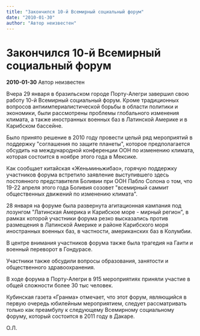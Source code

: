 ```yaml
---
title: "Закончился 10-й Всемирный социальный форум"
date: "2010-01-30"
author: "Автор неизвестен"
---
```


# Закончился 10-й Всемирный социальный форум

**2010-01-30** Автор неизвестен

Вчера 29 января в бразильском городе Порту-Алегри завершил свою работу 10-й Всемирный социальный форум. Кроме традиционных вопросов антиимпериалистической борьбы в области политики и экономики, были рассмотрены проблемы глобального изменения климата, а также иностранных военных баз в Латинской Америке и в Карибском бассейне.

Было принято решение в 2010 году провести целый ряд мероприятий в поддержку "соглашения по защите планеты", которое предполагается обсудить на международной конференции ООН по изменению климата, которая состоится в ноябре этого года в Мексике.

Как сообщает китайская «Женьминьжибао», горячую поддержку участников форума встретило заявление выступившего здесь постоянного представителя Боливии при ООН Пабло Солона о том, что 19-22 апреля этого года Боливия созовет "всемирный саммит общественных движений по изменению климата".

28 января на форуме была развернута агитационная кампания под лозунгом "Латинская Америка и Карибское море - мирный регион", в рамках которой участники форума резко высказались против размещения в Латинской Америке и районе Карибского моря иностранных военных баз, в частности, американских баз в Колумбии.

В центре внимания участников форума также была трагедия на Гаити и военный переворот в Гондурасе.

Участники также обсудили вопросы образования, занятости и общественного здравоохранения.

В ходе форума в Порту-Алегри в 915 мероприятиях приняли участие в общей сложности более 30 тыс человек.

Кубинская газета «Гранма» отмечает, что этот форум, являющийся в первую очередь юбилейным мероприятием, следует рассматривать только как преамбулу к следующему Всемирному социальному форуму, который состоится в 2011 году в Дакаре.

О.Л.